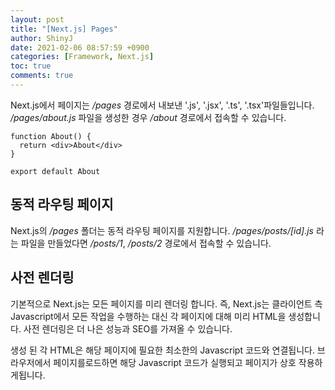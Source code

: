 ```yaml
---
layout: post
title: "[Next.js] Pages"
author: ShinyJ
date: 2021-02-06 08:57:59 +0900
categories: [Framework, Next.js]
toc: true
comments: true
---
```


Next.js에서 페이지는 */pages* 경로에서 내보낸 '.js', '.jsx', '.ts', '.tsx'파일들입니다.
*/pages/about.js* 파일을 생성한 경우 */about* 경로에서 접속할 수 있습니다.

```react
function About() {
  return <div>About</div>
}

export default About
```

## 동적 라우팅 페이지

Next.js의 */pages* 폴더는 동적 라우팅 페이지를 지원합니다.
*/pages/posts/[id].js* 라는 파일을 만들었다면 */posts/1*, */posts/2* 경로에서 접속할 수 있습니다.

## 사전 렌더링

기본적으로 Next.js는 모든 페이지를 미리 렌더링 합니다. 즉, Next.js는 클라이언트 측 Javascript에서 모든 작업을 수행하는 대신 각 페이지에 대해 미리 HTML을 생성합니다. 사전 렌더링은 더 나은 성능과 SEO를 가져올 수 있습니다.

생성 된 각 HTML은 해당 페이지에 필요한 최소한의 Javascript 코드와 연결됩니다. 브라우저에서 페이지를로드하면 해당 Javascript 코드가 실행되고 페이지가 상호 작용하게됩니다.
